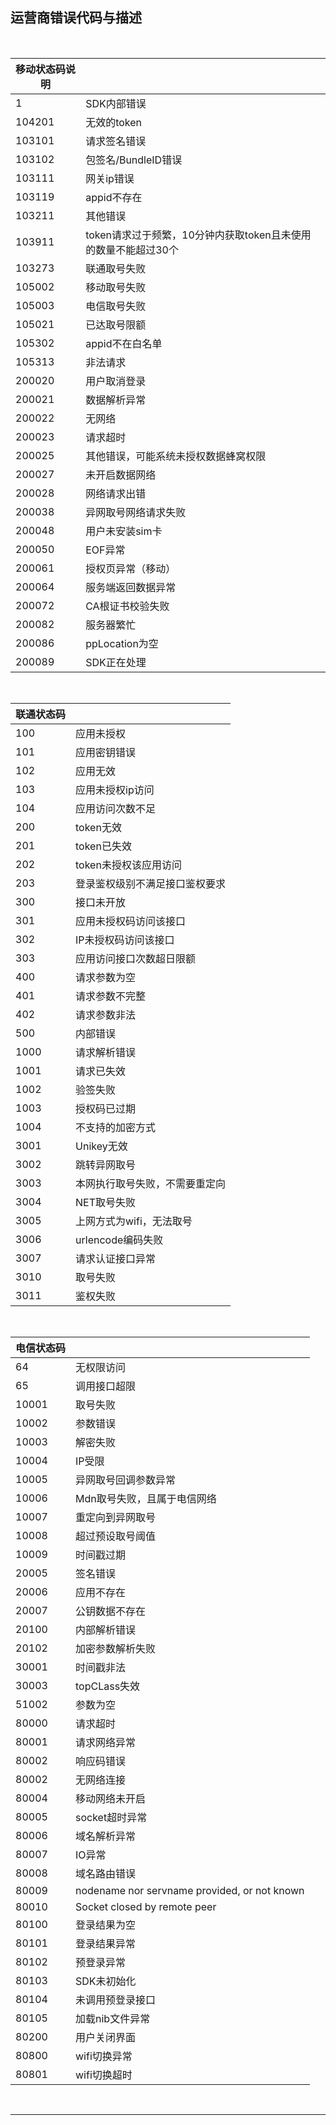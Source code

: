 ## 运营商错误代码与描述



<br />

| 移动状态码说明 |                                                              |
| -------------- | ------------------------------------------------------------ |
| 1              | SDK内部错误                                                  |
| 104201         | 无效的token                                                  |
| 103101         | 请求签名错误                                                 |
| 103102         | 包签名/BundleID错误                                          |
| 103111         | 网关ip错误                                                   |
| 103119         | appid不存在                                                  |
| 103211         | 其他错误                                                     |
| 103911         | token请求过于频繁，10分钟内获取token且未使用的数量不能超过30个 |
| 103273         | 联通取号失败                                                 |
| 105002         | 移动取号失败                                                 |
| 105003         | 电信取号失败                                                 |
| 105021         | 已达取号限额                                                 |
| 105302         | appid不在白名单                                              |
| 105313         | 非法请求                                                     |
| 200020         | 用户取消登录                                                 |
| 200021         | 数据解析异常                                                 |
| 200022         | 无网络                                                       |
| 200023         | 请求超时                                                     |
| 200025         | 其他错误，可能系统未授权数据蜂窝权限                         |
| 200027         | 未开启数据网络                                               |
| 200028         | 网络请求出错                                                 |
| 200038         | 异网取号网络请求失败                                         |
| 200048         | 用户未安装sim卡                                              |
| 200050         | EOF异常                                                      |
| 200061         | 授权页异常（移动）                                           |
| 200064         | 服务端返回数据异常                                           |
| 200072         | CA根证书校验失败                                             |
| 200082         | 服务器繁忙                                                   |
| 200086         | ppLocation为空                                               |
| 200089         | SDK正在处理                                                  |

<br />

| 联通状态码 |                                |
| ---------- | ------------------------------ |
| 100        | 应用未授权                     |
| 101        | 应用密钥错误                   |
| 102        | 应用无效                       |
| 103        | 应用未授权ip访问               |
| 104        | 应用访问次数不足               |
| 200        | token无效                      |
| 201        | token已失效                    |
| 202        | token未授权该应用访问          |
| 203        | 登录鉴权级别不满足接口鉴权要求 |
| 300        | 接口未开放                     |
| 301        | 应用未授权码访问该接口         |
| 302        | IP未授权码访问该接口           |
| 303        | 应用访问接口次数超日限额       |
| 400        | 请求参数为空                   |
| 401        | 请求参数不完整                 |
| 402        | 请求参数非法                   |
| 500        | 内部错误                       |
| 1000       | 请求解析错误                   |
| 1001       | 请求已失效                     |
| 1002       | 验签失败                       |
| 1003       | 授权码已过期                   |
| 1004       | 不支持的加密方式               |
| 3001       | Unikey无效                     |
| 3002       | 跳转异网取号                   |
| 3003       | 本网执行取号失败，不需要重定向 |
| 3004       | NET取号失败                    |
| 3005       | 上网方式为wifi，无法取号       |
| 3006       | urlencode编码失败              |
| 3007       | 请求认证接口异常               |
| 3010       | 取号失败                       |
| 3011       | 鉴权失败                       |

<br />

| 电信状态码 |                                              |
| ---------- | -------------------------------------------- |
| 64         | 无权限访问                                   |
| 65         | 调用接口超限                                 |
| 10001      | 取号失败                                     |
| 10002      | 参数错误                                     |
| 10003      | 解密失败                                     |
| 10004      | IP受限                                       |
| 10005      | 异网取号回调参数异常                         |
| 10006      | Mdn取号失败，且属于电信网络                  |
| 10007      | 重定向到异网取号                             |
| 10008      | 超过预设取号阈值                             |
| 10009      | 时间戳过期                                   |
| 20005      | 签名错误                                     |
| 20006      | 应用不存在                                   |
| 20007      | 公钥数据不存在                               |
| 20100      | 内部解析错误                                 |
| 20102      | 加密参数解析失败                             |
| 30001      | 时间戳非法                                   |
| 30003      | topCLass失效                                 |
| 51002      | 参数为空                                     |
| 80000      | 请求超时                                     |
| 80001      | 请求网络异常                                 |
| 80002      | 响应码错误                                   |
| 80002      | 无网络连接                                   |
| 80004      | 移动网络未开启                               |
| 80005      | socket超时异常                               |
| 80006      | 域名解析异常                                 |
| 80007      | IO异常                                       |
| 80008      | 域名路由错误                                 |
| 80009      | nodename nor servname provided, or not known |
| 80010      | Socket closed by remote peer                 |
| 80100      | 登录结果为空                                 |
| 80101      | 登录结果异常                                 |
| 80102      | 预登录异常                                   |
| 80103      | SDK未初始化                                  |
| 80104      | 未调用预登录接口                             |
| 80105      | 加载nib文件异常                              |
| 80200      | 用户关闭界面                                 |
| 80800      | wifi切换异常                                 |
| 80801      | wifi切换超时                                 |

<br />

------